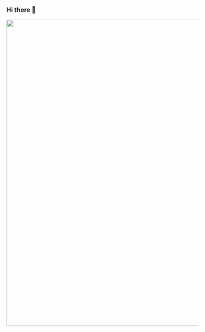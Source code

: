 ### Hi there 👋
<div id="header" align="center">
  <img src="https://learn.microsoft.com/en-us/shows/hello-world/media/helloworld_383x215.png" width="800"/>
</div>

<!--
**TanabutPapakho/TanabutPapakho** is a ✨ _special_ ✨ repository because its `README.md` (this file) appears on your GitHub profile.

Here are some ideas to get you started:

- 🔭 I’m currently working on ...
- 🌱 I’m currently learning ...
- 👯 I’m looking to collaborate on ...
- 🤔 I’m looking for help with ...
- 💬 Ask me about ...
- 📫 How to reach me: ...
- 😄 Pronouns: ...
- ⚡ Fun fact: ...
-->

